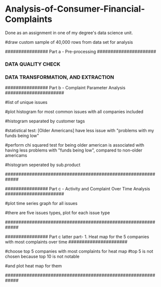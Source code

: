 # Analysis-of-Consumer-Financial-Complaints
Done as an assignment in one of my degree's data science unit.





#draw custom sample of 40,000 rows from data set for analysis





################       Part a - Pre-processing      ######################

### DATA QUALITY CHECK 




### DATA TRANSFORMATION, AND EXTRACTION






################       Part b - Complaint Parameter Analysis       ######################

#list of unique issues

#plot histogram for most common issues with all companies included

#histogram separated by customer tags


#statistical test: [Older Americans] have less issue with "problems with my funds being low"

#perform chi squared test for being older american is associated with having less problems with "funds being low", compared to non-older americams

#histogram seperated by sub.product

#############################################################


################       Part c - Activity and Complaint Over Time Analysis     ######################

#plot time series graph for all issues

#there are five issues types, plot for each issue type




#############################################################

################       Part c latter part- 1.	Heat map for the 5 companies with most complaints over time      ######################


#choose top 5 companies with most complaints for heat map
#top 5 is not chosen because top 10 is not notable

#and plot heat map for them




#############################################################

